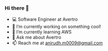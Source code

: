 ### Hi there 👋

- 💻 Software Engineer at Avertro 
- 🔭 I’m currently working on something cool!
- 🌱 I’m currently learning AWS
- 💬 Ask me about Avertro
- 📫 Reach me at anirudh.m0009@gmail.com


